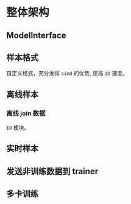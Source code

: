 # 整体架构


## ModelInterface


## 样本格式

自定义格式，充分发挥 `simd` 的优势, 提高 `IO` 速度。

## 离线样本

### 离线 join 数据

`IO` 模块。

## 实时样本

## 发送非训练数据到 trainer

## 多卡训练
